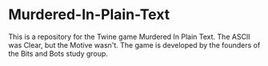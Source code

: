 # Murdered-In-Plain-Text
This is a repository for the Twine game Murdered In Plain Text. The ASCII was Clear, but the Motive wasn't. The game is developed by the founders of the Bits and Bots study group.
